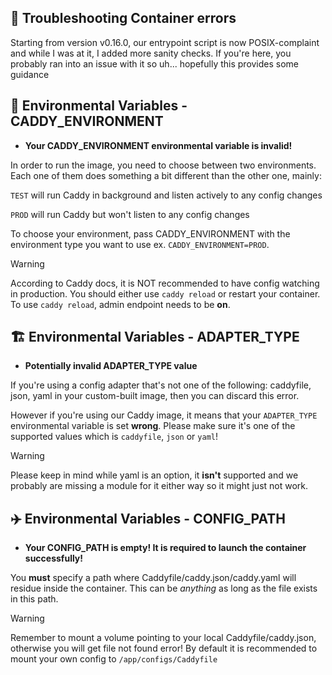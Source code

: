 ## 🤔 Troubleshooting Container errors

Starting from version v0.16.0, our entrypoint script is now POSIX-complaint and while I was at it, I added more sanity checks. If you're here, you probably ran into an issue with it so uh... hopefully this provides some guidance

## 🧤 Environmental Variables - CADDY_ENVIRONMENT


- **Your CADDY_ENVIRONMENT environmental variable is invalid!**

In order to run the image, you need to choose between two environments. Each one of them does something a bit different than the other one, mainly:

`TEST` will run Caddy in background and listen actively to any config changes

`PROD` will run Caddy but won't listen to any config changes

To choose your environment, pass CADDY_ENVIRONMENT with the environment type you want to use ex. `CADDY_ENVIRONMENT=PROD`. 

> [!WARNING]
> According to Caddy docs, it is NOT recommended to have config watching in production. You should either use `caddy reload` or restart your container. To use `caddy reload`, admin endpoint needs to be **on**.

## 🏗️ Environmental Variables - ADAPTER_TYPE

- **Potentially invalid ADAPTER_TYPE value**

If you're using a config adapter that's not one of the following: caddyfile, json, yaml in your custom-built image, then you can discard this error.

However if you're using our Caddy image, it means that your `ADAPTER_TYPE` environmental variable is set **wrong**. Please make sure it's one of the supported values which is `caddyfile`, `json` or `yaml`! 

> [!WARNING]
> Please keep in mind while yaml is an option, it **isn't** supported and we probably are missing a module for it either way so it might just not work.

## ✈️ Environmental Variables - CONFIG_PATH

- **Your CONFIG_PATH is empty! It is required to launch the container successfully!**

You **must** specify a path where Caddyfile/caddy.json/caddy.yaml will residue inside the container. This can be _anything_ as long as the file exists in this path.
> [!WARNING]
> Remember to mount a volume pointing to your local Caddyfile/caddy.json, otherwise you will get file not found error! By default it is recommended to mount your own config to `/app/configs/Caddyfile`
